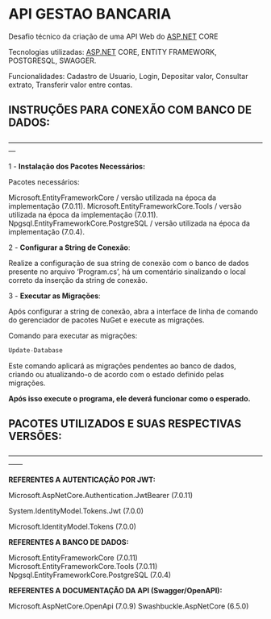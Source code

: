 # API GESTAO BANCARIA

Desafio técnico da criação de uma API Web do [ASP.NET](http://ASP.NET) CORE

Tecnologias utilizadas: [ASP.NET](http://ASP.NET) CORE, ENTITY FRAMEWORK, POSTGRESQL, SWAGGER.

Funcionalidades: Cadastro de Usuario, Login, Depositar valor, Consultar extrato, Transferir valor entre contas.

## INSTRUÇÕES PARA CONEXÃO COM BANCO DE DADOS:

—————————————————————————————————————

1 - **Instalação dos Pacotes Necessários:**

Pacotes necessários:

Microsoft.EntityFrameworkCore  / versão utilizada na época da implementação (7.0.11).
Microsoft.EntityFrameworkCore.Tools  / versão utilizada na época da implementação  (7.0.11).
Npgsql.EntityFrameworkCore.PostgreSQL  / versão utilizada na época da implementação (7.0.4).

2 - **Configurar a String de Conexão**:

Realize a configuração de sua string de conexão com o banco de dados presente no arquivo ‘Program.cs’, há um comentário sinalizando o local correto da inserção da string de conexão.

3 - **Executar as Migrações**: 

Após configurar a string de conexão, abra a interface de linha de comando do gerenciador de pacotes NuGet e execute as migrações.

Comando para executar as migrações:

```csharp
Update-Database
```

Este comando aplicará as migrações pendentes ao banco de dados, criando ou atualizando-o de acordo com o estado definido pelas migrações.

**Após isso execute o programa, ele deverá funcionar como o esperado.**

## PACOTES UTILIZADOS E SUAS RESPECTIVAS VERSÕES:

——————————————————————————————————————

**REFERENTES A AUTENTICAÇÃO POR JWT:**

Microsoft.AspNetCore.Authentication.JwtBearer (7.0.11)

System.IdentityModel.Tokens.Jwt (7.0.0)

Microsoft.IdentityModel.Tokens (7.0.0)

**REFERENTES A BANCO DE DADOS:**

Microsoft.EntityFrameworkCore (7.0.11)
Microsoft.EntityFrameworkCore.Tools (7.0.11)
Npgsql.EntityFrameworkCore.PostgreSQL (7.0.4)

**REFERENTES A DOCUMENTAÇÃO DA API (Swagger/OpenAPI):**

Microsoft.AspNetCore.OpenApi (7.0.9)
Swashbuckle.AspNetCore (6.5.0)
